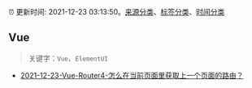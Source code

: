 :alarm_clock: 更新时间: 2021-12-23 03:13:50。[来源分类](../README.md)、[标签分类](../TAGS.md)、[时间分类](../TIMELINE.md)

## Vue


> 关键字：`Vue`、`ElementUI`



- [2021-12-23-Vue-Router4-怎么在当前页面里获取上一个页面的路由？](https://www.v2ex.com/t/823903) 